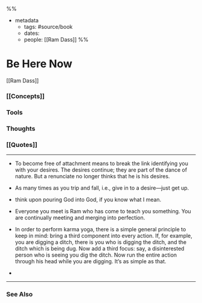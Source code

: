 %%
- metadata
	- tags: #source/book
	- dates: 
	- people: [[Ram Dass]]
%%

# Be Here Now
[[Ram Dass]]

### [[Concepts]]

### Tools

### Thoughts

### [[Quotes]]
---

- To become free of attachment means to break the link identifying you with your desires. The desires continue; they are part of the dance of nature. But a renunciate no longer thinks that he is his desires.

- As many times as you trip and fall, i.e., give in to a desire—just get up.

- think upon pouring God into God, if you know what I mean.

- Everyone you meet is Ram who has come to teach you something. You are continually meeting and merging into perfection.

- In order to perform karma yoga, there is a simple general principle to keep in mind: bring a third component into every action. If, for example, you are digging a ditch, there is you who is digging the ditch, and the ditch which is being dug. Now add a third focus: say, a disinterested person who is seeing you dig the ditch. Now run the entire action through his head while you are digging. It’s as simple as that.
- 

----
### See Also